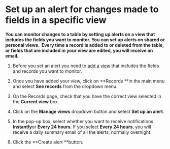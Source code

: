 

# Set up an alert for changes made to fields in a specific view

**You can monitor changes to a table by setting up alerts on a view that includes the fields you want to monitor. You can set up alerts on shared or personal views. &nbsp;Every time a record is added to or deleted from the table, or fields that are included in your view are edited, you will receive an email.**

1. Before you set an alert you need to [add a view](/030-add-views.md) that includes the fields and records you want to monitor. &nbsp;
2. Once you have added your view, click on **Records&nbsp;**in the main menu and select&nbsp;**See records** from the dropdown menu.

3. On the Records page, check that you have the correct view selected in the **Current view** box.

4. Click on the **Manage views**&nbsp;dropdown button and select **Set up an alert**.

5. In the pop-up box, select whether you want to receive notifications **Instantly**or **Every 24 hours**. If you select **Every 24 hours**, you will receive a daily summary email of all the alerts, normally overnight.
6. Click the **Create alert&nbsp;**button.